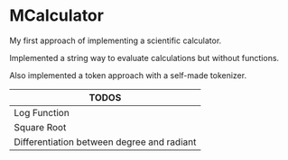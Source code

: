 # MCalculator
My first approach of implementing a scientific calculator.

Implemented a string way to evaluate calculations but without functions.

Also implemented a token approach with a self-made tokenizer.

| TODOS |
|-------|
|Log Function|
|Square Root|
|Differentiation between degree and radiant